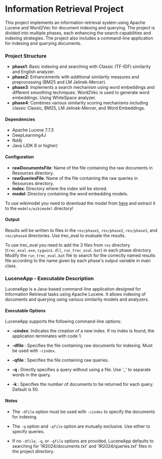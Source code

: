 # Information Retrieval Project

This project implements an information retrieval system using Apache Lucene and Word2Vec for document indexing and querying. The project is divided into multiple phases, each enhancing the search capabilities and indexing strategies. The project also includes a command-line application for indexing and querying documents. 

### Project Structure

- **phase1**: Basic indexing and searching with Classic (TF-IDF) similarity and English analyzer.
- **phase2**: Enhancements with additional similarity measures and preprocessing (BM25 and LM Jelinek-Mercer).
- **phase3**: Implements a search mechanism using word embeddings and different smoothing techniques. Word2Vec is used to generate word embeddings. Using WhiteSpace analyzer.
- **phase4**: Combines various similarity scoring mechanisms including classic Classic, BM25, LM Jelinek-Mercer, and Word Embeddings.

#### Dependencies

- Apache Lucene 7.7.3
- DeepLearning4J
- Nd4j
- Java (JDK 8 or higher)
  

#### Configuration

- **rawDocumentsFile**: Name of the file containing the raw documents in Resources directory.
- **rawQueriesFile**: Name of the file containing the raw queries in Resources directory.
- **index**: Directory where the index will be stored.
- **model**: Directory containing the word embedding models.

To use wikimodel you need to download the model from [here](http://vectors.nlpl.eu/repository/20/7.zip) and extract it to the `models/wikimodel` directory!

#### Output

Results will be written to files in the `res/phase1`, `res/phase2`, `res/phase3`, and `res/phase4` directories. Use trec_eval to evaluate the results.

To use trec_eval you need to add the 3 files from `res` directory (`trec_eval.exe`, `cygwin1.dll`, `run_trec_eval.bat`) in each phase directory. Modify the `run_trec_eval.bat` file to search for the correctly named results file according to the name given by each phase's output variable in main class.

### LuceneApp - Executable Description

LuceneApp is a Java-based command-line application designed for Information Retrieval tasks using Apache Lucene. It allows indexing of documents and querying using various similarity models and analyzers.

#### Executable Options

LuceneApp supports the following command-line options:

- **-cindex**: Indicates the creation of a new index. If no index is found, the application terminates with code 1.

- **-dfile <filename>**: Specifies the file containing raw documents for indexing. Must be used with `-cindex`.

- **-qfile <filename>**: Specifies the file containing raw queries.

- **-q <query>**: Directly specifies a query without using a file. Use '_' to separate words in the query.

- **-k <number>**: Specifies the number of documents to be returned for each query. Default is 50.


#### Notes

- The `-dfile` option must be used with `-cindex` to specify the documents for indexing.

- The `-q` option and `-qfile` option are mutually exclusive. Use either to specify queries.

- If no `-dfile`, `-q`, or `-qfile` options are provided, LuceneApp defaults to searching for 'IR2024/documents.txt' and 'IR2024/queries.txt' files in the project directory.



